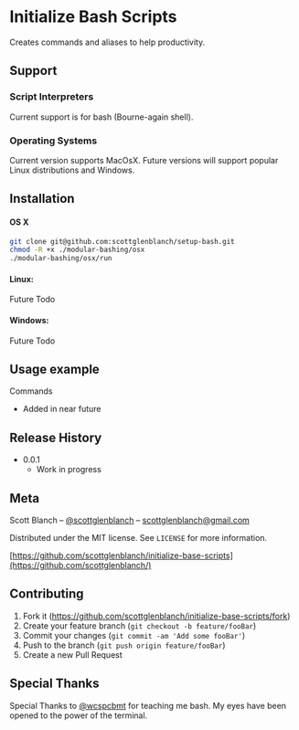 # Initialize Bash Scripts

Creates commands and aliases to help productivity.



## Support

### Script Interpreters
Current support is for bash (Bourne-again shell).

### Operating Systems
Current version supports MacOsX. Future versions will support popular Linux distributions and Windows.

## Installation

#### OS X

```sh
git clone git@github.com:scottglenblanch/setup-bash.git
chmod -R +x ./modular-bashing/osx  
./modular-bashing/osx/run
```

#### Linux:

Future Todo

#### Windows:

Future Todo

## Usage example

Commands

* Added in near future

## Release History
* 0.0.1
    * Work in progress

## Meta

Scott Blanch – [@scottglenblanch](https://twitter.com/scottglenblanch) – scottglenblanch@gmail.com

Distributed under the MIT license. See ``LICENSE`` for more information.

[https://github.com/scottglenblanch/initialize-base-scripts](https://github.com/scottglenblanch/)

## Contributing

1. Fork it (<https://github.com/scottglenblanch/initialize-base-scripts/fork>)
2. Create your feature branch (`git checkout -b feature/fooBar`)
3. Commit your changes (`git commit -am 'Add some fooBar'`)
4. Push to the branch (`git push origin feature/fooBar`)
5. Create a new Pull Request

## Special Thanks
Special Thanks to [@wcspcbmt](https://github.com/wcspcbmt) for teaching me bash. My eyes have been opened to the power of the terminal. 
